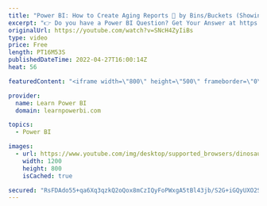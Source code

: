```yaml
---
title: "Power BI: How to Create Aging Reports 👵 by Bins/Buckets (Showing Open/Overdue Items)"
excerpt: "👉 Do you have a Power BI Question? Get Your Answer at https://www.learnpowerbi.com/question In this Power BI Question & Answer Episode, we cover a question by Paolo Damiani (LearnPowerBI Member): How to Create Bette Aging Reports. 👉 Download the Power BI file used in Video: https://web.learnpowerbi.com/download"
originalUrl: https://youtube.com/watch?v=SNcH4ZyIiBs
type: video
price: Free
length: PT16M53S
publishedDateTime: 2022-04-27T16:00:14Z
heat: 56

featuredContent: "<iframe width=\"800\" height=\"500\" frameborder=\"0\" src=\"https://www.youtube.com/embed/SNcH4ZyIiBs\" allow=\"accelerometer; autoplay; encrypted-media; gyroscope; picture-in-picture\" allowfullscreen></iframe>"

provider:
  name: Learn Power BI
  domain: learnpowerbi.com

topics:
  - Power BI

images:
  - url: https://www.youtube.com/img/desktop/supported_browsers/dinosaur.png
    width: 1200
    height: 800
    isCached: true

secured: "RsFDAdo55+qa6Xq3qzkQ2oQox8mCzIQyFoPWxgA5tBl43jb/S2G+iGQyUXO2SvXd1yIqCJ0yxgw5gWpULSxvojxMyQ2751Duj7veMVZu16Lm402tRXaTtKlA4uCB7+mvTd1Q7tHBKi13b/Twc6c+5DO391scGznrHb0x7ziRHgTaouEMIHOdvaD5HHyZyl8n1kvcMOXsmxRZUztdj3eQN5G0rbSrh7MdaQMvLvVn95GgOkyOUPFgxRbu0prURyxfb6pLdCjIWHb7wSzLc5jYB0GaBVNY3iUQGHfs4VGcv+lvIcwieWnAyqXbhXSDPDRseheW81I38tpHskfYWMgFiVG6sWDffd+GBvR8/omA/3Vg0E15a3dZdoy+1vxYhXbuLqdmdB31+CiQx7opMBg0Ng9QIZoJGfLsiLa0FDCBuNU=;Mj/Nr8D7852VFHhowjnHxA=="
---
```


